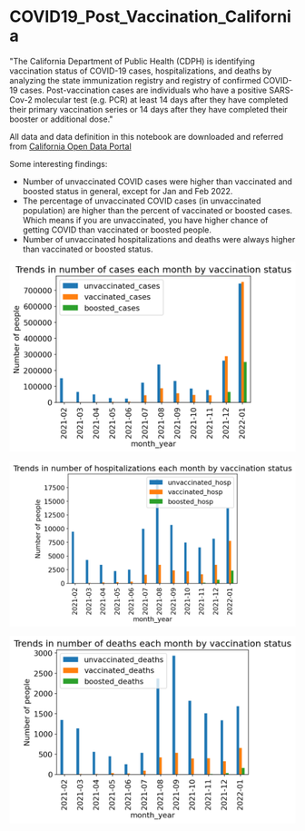 # COVID19_Post_Vaccination_California

"The California Department of Public Health (CDPH) is identifying vaccination status of COVID-19 cases, hospitalizations, and deaths by analyzing the state immunization registry and registry of confirmed COVID-19 cases. Post-vaccination cases are individuals who have a positive SARS-Cov-2 molecular test (e.g. PCR) at least 14 days after they have completed their primary vaccination series or 14 days after they have completed their booster or additional dose."

All data and data definition in this notebook are downloaded and referred from [California Open Data Portal](https://data.ca.gov/dataset/covid-19-post-vaccination-infection-data)

Some interesting findings:
- Number of unvaccinated COVID cases were higher than vaccinated and boosted status in general, except for Jan and Feb 2022.
- The percentage of unvaccinated COVID cases (in unvaccinated population) are higher than the percent of vaccinated or boosted cases. Which means if you are unvaccinated, you have higher chance of getting COVID than vaccinated or boosted people.
- Number of unvaccinated hospitalizations and deaths were always higher than vaccinated or boosted status.



![Trends in number of COVID cases by vaccination status](https://github.com/midori256/COVID19_Post_Vaccination_California/blob/1f5d63aa76b5430534c8c50e1327b44df03ebfe4/images/cases_trend_by_vax_status.png)

![Trends in number of hospitalizations due to COVID by vaccination status](https://github.com/midori256/COVID19_Post_Vaccination_California/blob/1f5d63aa76b5430534c8c50e1327b44df03ebfe4/images/hosp_trend_by_vax_status.png)

![Trends in number of deaths due to COVID by vaccination status](https://github.com/midori256/COVID19_Post_Vaccination_California/blob/1f5d63aa76b5430534c8c50e1327b44df03ebfe4/images/deaths_by_vax_status.png)
